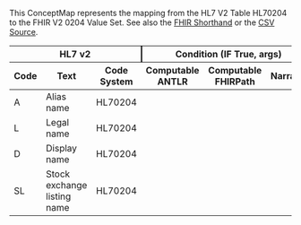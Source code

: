 
This ConceptMap represents the mapping from the HL7 V2 Table HL70204 to the FHIR V2 0204 Value Set. See also the <a href='https://github.com/HL7/v2-to-fhir/blob/master/input/fsh/Table HL70204 to V2 0204.fsh'>FHIR Shorthand</a> or the <a href='https://github.com/HL7/v2-to-fhir/blob/master/mappings/codesystems/HL7 Concept Map_ OrganizationalNameType - Sheet1.csv'>CSV Source</a>.
<table class='grid'><thead>
<tr><th colspan='3' style='border-right: 2px solid black;'>HL7 v2</th><th colspan='3' style='border-right: 2px solid black;'>Condition (IF True, args)</th><th colspan='4'>HL7 FHIR</th><th rowspan='2'>Comments</th></tr>
<tr><th>Code</th><th>Text</th><th>Code System</th><th>Computable ANTLR</th><th>Computable FHIRPath</th><th>Narrative</th><th>Code</th><th>Proposed Extension</th><th>Display</th><th>Code System</th></tr></thead>
<tbody>
<tr><td>A</td><td>Alias name</td><td style='border-right: 2px'>HL70204</td><td style='border-right: 2px'></td><td style='border-right: 2px'></td><td style='border-right: 2px'></td><td>A</td><td style='border-right: 2px'></td><td>Alias name</td><td><a href='https://hl7.org/fhir/R4/v2/0204/index.html'>http://terminology.hl7.org/CodeSystem/v2-0204</a></td><td style='border-right: 2px'></td></tr>
<tr><td>L</td><td>Legal name</td><td style='border-right: 2px'>HL70204</td><td style='border-right: 2px'></td><td style='border-right: 2px'></td><td style='border-right: 2px'></td><td>L</td><td style='border-right: 2px'></td><td>Legal name</td><td><a href='https://hl7.org/fhir/R4/v2/0204/index.html'>http://terminology.hl7.org/CodeSystem/v2-0204</a></td><td style='border-right: 2px'></td></tr>
<tr><td>D</td><td>Display name</td><td style='border-right: 2px'>HL70204</td><td style='border-right: 2px'></td><td style='border-right: 2px'></td><td style='border-right: 2px'></td><td>D</td><td style='border-right: 2px'></td><td>Display name</td><td><a href='https://hl7.org/fhir/R4/v2/0204/index.html'>http://terminology.hl7.org/CodeSystem/v2-0204</a></td><td style='border-right: 2px'></td></tr>
<tr><td>SL</td><td>Stock exchange listing name</td><td style='border-right: 2px'>HL70204</td><td style='border-right: 2px'></td><td style='border-right: 2px'></td><td style='border-right: 2px'></td><td>SL</td><td style='border-right: 2px'></td><td>Stock exchange listing name</td><td><a href='https://hl7.org/fhir/R4/v2/0204/index.html'>http://terminology.hl7.org/CodeSystem/v2-0204</a></td><td style='border-right: 2px'></td></tr>
</tbody></table>
